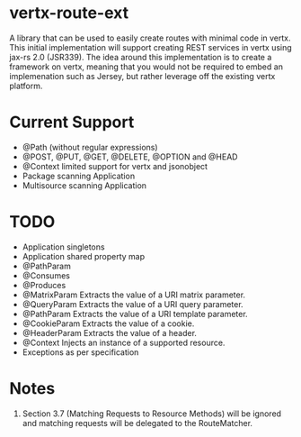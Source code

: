 vertx-route-ext
===============

A library that can be used to easily create routes with minimal code in vertx. This initial implementation will support creating REST services in vertx using jax-rs 2.0 (JSR339). The idea around this implementation is to create a framework on vertx, meaning that you would not be required to embed an implemenation such as Jersey, but rather leverage off the existing vertx platform.

Current Support
===============
- @Path (without regular expressions)
- @POST, @PUT, @GET, @DELETE, @OPTION and @HEAD
- @Context limited support for vertx and jsonobject
- Package scanning Application
- Multisource scanning Application

TODO
====
- Application singletons
- Application shared property map
- @PathParam
- @Consumes
- @Produces
- @MatrixParam Extracts the value of a URI matrix parameter.
- @QueryParam Extracts the value of a URI query parameter.
- @PathParam Extracts the value of a URI template parameter.
- @CookieParam Extracts the value of a cookie.
- @HeaderParam Extracts the value of a header.
- @Context Injects an instance of a supported resource.
- Exceptions as per specification

Notes
=====
1. Section 3.7 (Matching Requests to Resource Methods) will be ignored and matching requests will be delegated to the RouteMatcher.
